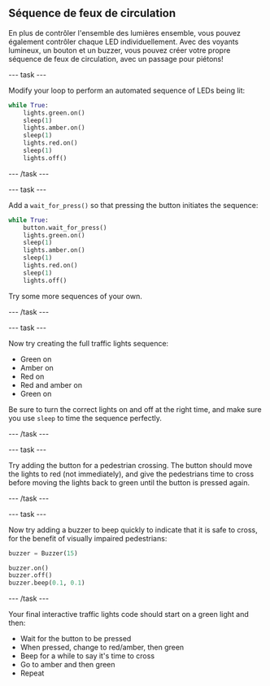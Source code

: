 ## Séquence de feux de circulation

En plus de contrôler l'ensemble des lumières ensemble, vous pouvez également contrôler chaque LED individuellement. Avec des voyants lumineux, un bouton et un buzzer, vous pouvez créer votre propre séquence de feux de circulation, avec un passage pour piétons!

\--- task \---

Modify your loop to perform an automated sequence of LEDs being lit:

```python
while True:
    lights.green.on()
    sleep(1)
    lights.amber.on()
    sleep(1)
    lights.red.on()
    sleep(1)
    lights.off()
```

\--- /task \---

\--- task \---

Add a `wait_for_press()` so that pressing the button initiates the sequence:

```python
while True:
    button.wait_for_press()
    lights.green.on()
    sleep(1)
    lights.amber.on()
    sleep(1)
    lights.red.on()
    sleep(1)
    lights.off()
```

Try some more sequences of your own.

\--- /task \---

\--- task \---

Now try creating the full traffic lights sequence:

- Green on
- Amber on
- Red on
- Red and amber on
- Green on

Be sure to turn the correct lights on and off at the right time, and make sure you use `sleep` to time the sequence perfectly.

\--- /task \---

\--- task \---

Try adding the button for a pedestrian crossing. The button should move the lights to red (not immediately), and give the pedestrians time to cross before moving the lights back to green until the button is pressed again.

\--- /task \---

\--- task \---

Now try adding a buzzer to beep quickly to indicate that it is safe to cross, for the benefit of visually impaired pedestrians:

```python
buzzer = Buzzer(15)

buzzer.on()
buzzer.off()
buzzer.beep(0.1, 0.1)
```

\--- /task \---

Your final interactive traffic lights code should start on a green light and then:

- Wait for the button to be pressed
- When pressed, change to red/amber, then green
- Beep for a while to say it's time to cross
- Go to amber and then green
- Repeat